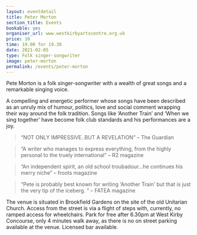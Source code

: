 ```yaml
---
layout: eventdetail
title: Peter Morton
section_title: Events
bookable: yes
organiser_url: www.westkirbyartscentre.org.uk
price: 10
time: 19.00 for 19.30
date: 2021-02-05
type: Folk singer-songwriter
image: peter-morton
permalink: /events/peter-morton
---
```


Pete Morton is a folk singer-songwriter with a wealth of great songs and a remarkable singing voice.

A compelling and energetic performer whose songs have been described as an unruly mix of humour, politics, love and social comment wrapping their way around the folk tradition. Songs like ‘Another Train’ and ‘When we sing together’ have become folk club standards and his performances are a joy.

> “NOT ONLY IMPRESSIVE..BUT A REVELATION” – The Guardian

> “A writer who manages to express everything, from the highly personal to the truely international” – R2 magazine

> “An independent spirit, an old school troubadour…he continues his merry niche” – froots magazine

> “Pete is probably best known for writing ‘Another Train’ but that is just the very tip of the iceberg. ” – FATEA magazine

The venue is situated in Brookfield Gardens on the site of the old Unitarian Church. Access from the street is via a flight of steps with, currently, no ramped access for wheelchairs. Park for free after 6.30pm at West Kirby Concourse, only 4 minutes walk away, as there is no on street parking available at the venue.  Licensed bar available.
